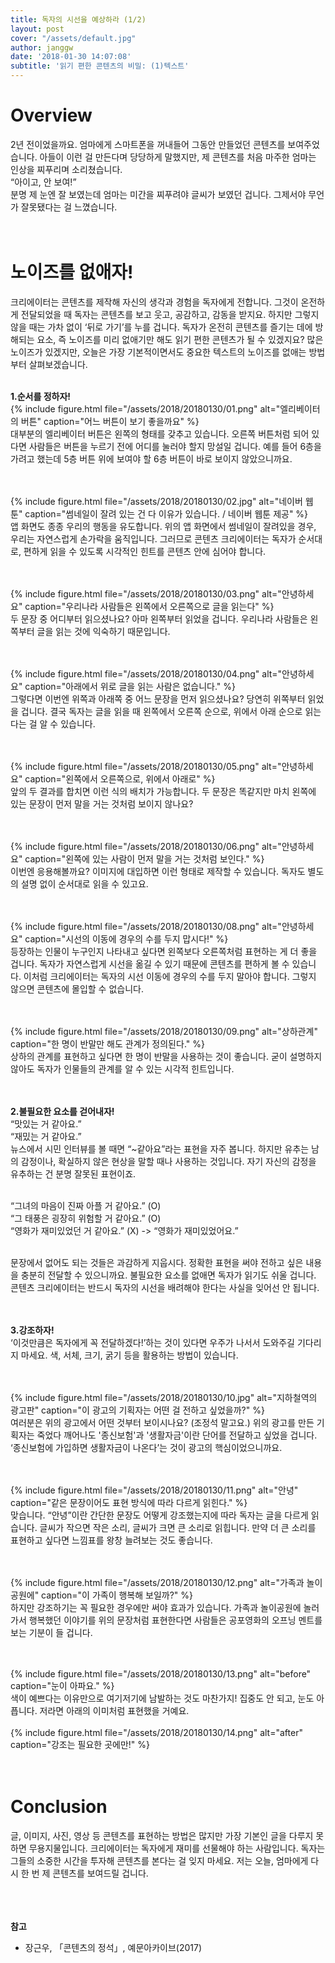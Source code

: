 ```yaml
---
title: 독자의 시선을 예상하라 (1/2)
layout: post
cover: "/assets/default.jpg"
author: janggw
date: '2018-01-30 14:07:08'
subtitle: '읽기 편한 콘텐츠의 비밀: (1)텍스트'
---
```


# Overview
2년 전이었을까요. 엄마에게 스마트폰을 꺼내들어 그동안 만들었던 콘텐츠를 보여주었습니다. 아들이 이런 걸 만든다며 당당하게 말했지만, 제 콘텐츠를 처음 마주한 엄마는 인상을 찌푸리며 소리쳤습니다.<br>
“아이고, 안 보여!” <br>
분명 제 눈엔 잘 보였는데 엄마는 미간을 찌푸려야 글씨가 보였던 겁니다. 그제서야 무언가 잘못됐다는 걸 느꼈습니다. <br><br><br>

# 노이즈를 없애자!
크리에이터는 콘텐츠를 제작해 자신의 생각과 경험을 독자에게 전합니다. 그것이 온전하게 전달되었을 때 독자는 콘텐츠를 보고 웃고, 공감하고, 감동을 받지요. 하지만 그렇지 않을 때는 가차 없이 ‘뒤로 가기’를 누를 겁니다. 독자가 온전히 콘텐츠를 즐기는 데에 방해되는 요소, 즉 노이즈를 미리 없애기만 해도 읽기 편한 콘텐츠가 될 수 있겠지요? 많은 노이즈가 있겠지만, 오늘은 가장 기본적이면서도 중요한 텍스트의 노이즈를 없애는 방법부터 살펴보겠습니다. <br><br>

<b> 1.순서를 정하자! </b><br>
{% include figure.html file="/assets/2018/20180130/01.png" alt="엘리베이터의 버튼" caption="어느 버튼이 보기 좋을까요" %}<br>
대부분의 엘리베이터 버튼은 왼쪽의 형태를 갖추고 있습니다. 오른쪽 버튼처럼 되어 있다면 사람들은 버튼을 누르기 전에 어디를 눌러야 할지 망설일 겁니다. 예를 들어 6층을 가려고 했는데 5층 버튼 위에 보여야 할 6층 버튼이 바로 보이지 않았으니까요. <br><br><br>

{% include figure.html file="/assets/2018/20180130/02.jpg" alt="네이버 웹툰" caption="썸네일이 잘려 있는 건 다 이유가 있습니다. / 네이버 웹툰 제공" %}<br>
앱 화면도 종종 우리의 행동을 유도합니다. 위의 앱 화면에서 썸네일이 잘려있을 경우, 우리는 자연스럽게 손가락을 움직입니다. 그러므로 콘텐츠 크리에이터는 독자가 순서대로, 편하게 읽을 수 있도록 시각적인 힌트를 콘텐츠 안에 심어야 합니다. <br><br><br>

{% include figure.html file="/assets/2018/20180130/03.png" alt="안녕하세요" caption="우리나라 사람들은 왼쪽에서 오른쪽으로 글을 읽는다" %}<br>
두 문장 중 어디부터 읽으셨나요? 아마 왼쪽부터 읽었을 겁니다. 우리나라 사람들은 왼쪽부터 글을 읽는 것에 익숙하기 때문입니다. <br><br><br>

{% include figure.html file="/assets/2018/20180130/04.png" alt="안녕하세요" caption="아래에서 위로 글을 읽는 사람은 없습니다." %}<br>
그렇다면 이번엔 위쪽과 아래쪽 중 어느 문장을 먼저 읽으셨나요? 당연히 위쪽부터 읽었을 겁니다. 결국 독자는 글을 읽을 때 왼쪽에서 오른쪽 순으로, 위에서 아래 순으로 읽는다는 걸 알 수 있습니다. <br><br><br>

{% include figure.html file="/assets/2018/20180130/05.png" alt="안녕하세요" caption="왼쪽에서 오른쪽으로, 위에서 아래로" %}<br>
앞의 두 결과를 합치면 이런 식의 배치가 가능합니다. 두 문장은 똑같지만 마치 왼쪽에 있는 문장이 먼저 말을 거는 것처럼 보이지 않나요? <br><br><br>

{% include figure.html file="/assets/2018/20180130/06.png" alt="안녕하세요" caption="왼쪽에 있는 사람이 먼저 말을 거는 것처럼 보인다." %}<br>
이번엔 응용해볼까요? 이미지에 대입하면 이런 형태로 제작할 수 있습니다. 독자도 별도의 설명 없이 순서대로 읽을 수 있고요.<br><br><br>

{% include figure.html file="/assets/2018/20180130/08.png" alt="안녕하세요" caption="시선의 이동에 경우의 수를 두지 맙시다!" %}<br>
등장하는 인물이 누구인지 나타내고 싶다면 왼쪽보다 오른쪽처럼 표현하는 게 더 좋을 겁니다. 독자가 자연스럽게 시선을 옮길 수 있기 때문에 콘텐츠를 편하게 볼 수 있습니다. 이처럼 크리에이터는 독자의 시선 이동에 경우의 수를 두지 말아야 합니다. 그렇지 않으면 콘텐츠에 몰입할 수 없습니다. <br><br><br>

{% include figure.html file="/assets/2018/20180130/09.png" alt="상하관계" caption="한 명이 반말만 해도 관계가 정의된다." %}<br>
상하의 관계를 표현하고 싶다면 한 명이 반말을 사용하는 것이 좋습니다. 굳이 설명하지 않아도 독자가 인물들의 관계를 알 수 있는 시각적 힌트입니다.<br><br><br>

<b>2.불필요한 요소를 걷어내자!</b><br>
“맛있는 거 같아요.” <br>
“재밌는 거 같아요.” <br>
뉴스에서 시민 인터뷰를 볼 때면 “~같아요”라는 표현을 자주 봅니다. 하지만 유추는 남의 감정이나, 확실하지 않은 현상을 말할 때나 사용하는 것입니다. 자기 자신의 감정을 유추하는 건 분명 잘못된 표현이죠. <br><br>

“그녀의 마음이 진짜 아플 거 같아요.” (O) <br>
“그 태풍은 굉장히 위험할 거 같아요.” (O) <br>
“영화가 재미있었던 거 같아요.” (X) -> “영화가 재미있었어요.” <br><br>

문장에서 없어도 되는 것들은 과감하게 지웁시다. 정확한 표현을 써야 전하고 싶은 내용을 충분히 전달할 수 있으니까요. 불필요한 요소를 없애면 독자가 읽기도 쉬울 겁니다. 콘텐츠 크리에이터는 반드시 독자의 시선을 배려해야 한다는 사실을 잊어선 안 됩니다. <br><br><br>

<b>3.강조하자!</b><br>
‘이것만큼은 독자에게 꼭 전달하겠다!’하는 것이 있다면 우주가 나서서 도와주길 기다리지 마세요. 색, 서체, 크기, 굵기 등을 활용하는 방법이 있습니다. <br><br><br>

{% include figure.html file="/assets/2018/20180130/10.jpg" alt="지하철역의 광고판" caption="이 광고의 기획자는 어떤 걸 전하고 싶었을까?" %}<br>
여러분은 위의 광고에서 어떤 것부터 보이시나요? (조정석 말고요.) 위의 광고를 만든 기획자는 죽었다 깨어나도 '종신보험'과 '생활자금'이란 단어를 전달하고 싶었을 겁니다. ‘종신보험에 가입하면 생활자금이 나온다’는 것이 광고의 핵심이었으니까요. <br><br><br>

{% include figure.html file="/assets/2018/20180130/11.png" alt="안녕" caption="같은 문장이어도 표현 방식에 따라 다르게 읽힌다." %}<br>
맞습니다. “안녕”이란 간단한 문장도 어떻게 강조했는지에 따라 독자는 글을 다르게 읽습니다. 글씨가 작으면 작은 소리, 글씨가 크면 큰 소리로 읽힙니다. 만약 더 큰 소리를 표현하고 싶다면 느낌표를 왕창 늘려보는 것도 좋습니다. <br><br><br>

{% include figure.html file="/assets/2018/20180130/12.png" alt="가족과 놀이공원에" caption="이 가족이 행복해 보일까?" %}<br>
하지만 강조하기는 꼭 필요한 경우에만 써야 효과가 있습니다. 가족과 놀이공원에 놀러가서 행복했던 이야기를 위의 문장처럼 표현한다면 사람들은 공포영화의 오프닝 멘트를 보는 기분이 들 겁니다.  <br><br><br>

{% include figure.html file="/assets/2018/20180130/13.png" alt="before" caption="눈이 아파요." %}<br>
색이 예쁘다는 이유만으로 여기저기에 남발하는 것도 마찬가지! 집중도 안 되고, 눈도 아픕니다. 저라면 아래의 이미처럼 표현했을 거예요.<br><br>
{% include figure.html file="/assets/2018/20180130/14.png" alt="after" caption="강조는 필요한 곳에만!" %}<br><br><br>

# Conclusion
글, 이미지, 사진, 영상 등 콘텐츠를 표현하는 방법은 많지만 가장 기본인 글을 다루지 못하면 무용지물입니다. 크리에이터는 독자에게 재미를 선물해야 하는 사람입니다. 독자는 그들의 소중한 시간을 투자해 콘텐츠를 본다는 걸 잊지 마세요. 저는 오늘, 엄마에게 다시 한 번 제 콘텐츠를 보여드릴 겁니다.

<br><br><br>
<b>참고</b><br>
+ 장근우, 「콘텐츠의 정석」, 예문아카이브(2017) <br><br>
